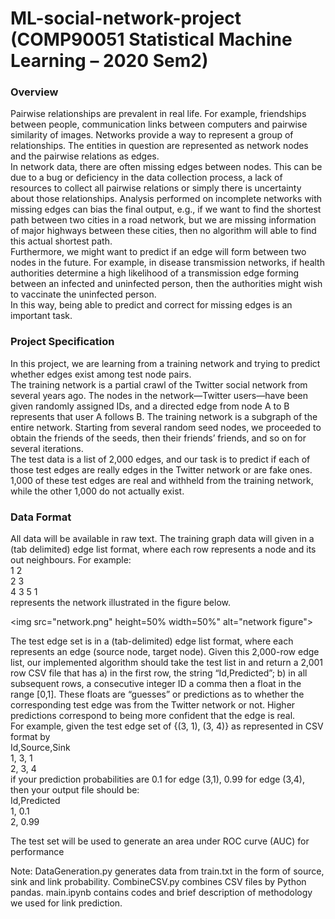 # ML-social-network-project (COMP90051 Statistical Machine Learning – 2020 Sem2)

### Overview
Pairwise relationships are prevalent in real life. For example, friendships between people, communication links between computers and pairwise similarity of images. Networks provide a way to represent a group of relationships. The entities in question are represented as network nodes and the pairwise relations as edges.  
In network data, there are often missing edges between nodes. This can be due to a bug or deficiency in the data collection process, a lack of resources to collect all pairwise relations or simply there is uncertainty about those relationships. Analysis performed on incomplete networks with missing edges can bias the final output, e.g., if we want to find the shortest path between two cities in a road network, but we are missing information of major highways between these cities, then no algorithm will able to find this actual shortest path.  
Furthermore, we might want to predict if an edge will form between two nodes in the future. For example, in disease transmission networks, if health authorities determine a high likelihood of a transmission edge forming between an infected and uninfected person, then the authorities might wish to vaccinate the uninfected person.  
In this way, being able to predict and correct for missing edges is an important task.

### Project Specification
In this project, we are learning from a training network and trying to predict whether edges exist among test node pairs.  
The training network is a partial crawl of the Twitter social network from several years ago. The nodes in the network—Twitter users—have been given randomly assigned IDs, and a directed edge from node A to B represents that user A follows B. The training network is a subgraph of the entire network. Starting from several random seed nodes, we proceeded to obtain the friends of the seeds, then their friends’ friends, and so on for several iterations.  
The test data is a list of 2,000 edges, and our task is to predict if each of those test edges are really edges in the Twitter network or are fake ones. 1,000 of these test edges are real and withheld from the training network, while the other 1,000 do not actually exist.

### Data Format
All data will be available in raw text. The training graph data will given in a (tab delimited) edge list format, where each row represents a node and its out neighbours. For example:  
1 2  
2 3  
4 3 5 1  
represents the network illustrated in the figure below.

<img src="network.png" height=50% width=50%" alt="network figure">

The test edge set is in a (tab-delimited) edge list format, where each represents an edge (source node, target node). Given this 2,000-row edge list, our implemented algorithm should take the test list in and return a 2,001 row CSV file that has a) in the first row, the string “Id,Predicted”; b) in all subsequent rows, a consecutive integer ID a comma then a float in the range [0,1]. These floats are “guesses” or predictions as to whether the corresponding test edge was from the Twitter network or not. Higher predictions correspond to being more confident that the edge is real.  
For example, given the test edge set of {(3, 1), (3, 4)} as represented in CSV format by  
Id,Source,Sink  
1, 3, 1  
2, 3, 4  
if your prediction probabilities are 0.1 for edge (3,1), 0.99 for edge (3,4), then your output file should be:  
Id,Predicted  
1, 0.1   
2, 0.99 

The test set will be used to generate an area under ROC curve (AUC) for performance

Note: DataGeneration.py generates data from train.txt in the form of source, sink and link probability. CombineCSV.py combines CSV files by Python pandas. 
main.ipynb contains codes and brief description of methodology we used for link prediction.
